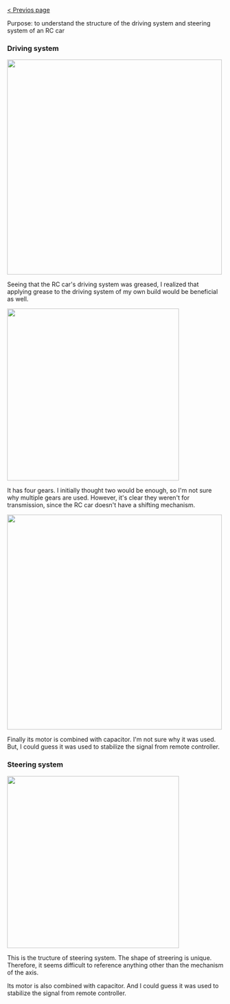[< Previos page](https://enginebeast.github.io/RCcar)

Purpose: to understand the structure of the driving system and steering system of an RC car  

### Driving system
<img src ="https://github.com/user-attachments/assets/490718b3-0394-4e15-9315-8547be7b5ed2" width="500">  

Seeing that the RC car's driving system was greased, I realized that applying grease to the driving system of my own build would be beneficial as well.

<img src ="https://github.com/user-attachments/assets/99163602-8bf3-48a3-8c53-0d0eade0885e" width ="400">

It has four gears. I initially thought two would be enough, so I'm not sure why multiple gears are used. However, it's clear they weren't for transmission, since the RC car doesn't have a shifting mechanism.

<img src ="https://github.com/user-attachments/assets/01a9e06a-dc02-45ea-a6a1-e96590cb5199" width ="500">

Finally its motor is combined with capacitor. I'm not sure why it was used. But, I could guess it was used to stabilize the signal from remote controller.

### Steering system
<img src ="https://github.com/user-attachments/assets/6b70a423-0379-4794-859e-051471ffd291" width ="400">

This is the tructure of steering system. The shape of streering is unique. Therefore, it seems difficult to reference anything other than the mechanism of the axis.  

Its motor is also combined with capacitor. And I could guess it was used to stabilize the signal from remote controller.
